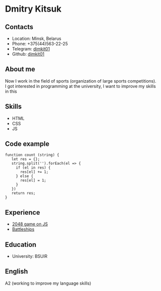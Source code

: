 # Dmitry Kitsuk

## Contacts
* Location: Minsk, Belarus
* Phone: +375(44)563-22-25
* Telegram: [dimkit01](https://t.me/dimkit01 "tg profile")
* Github: [dimkit01](https://github.com/dimkit01 "Github")

## About me
Now I work in the field of sports (organization of large sports competitions). I got interested in programming at the university, I want to improve my skills in this

## Skills
* HTML
* CSS
* JS

## Code example
```
function count (string) {
   let res = {};
   string.split('').forEach(el => {
     if (el in res) {
       res[el] += 1;
     } else {
       res[el] = 1;
     }
   })
   return res;
}
```

## Experience
* [2048 game on JS](https://2048-js-game.surge.sh/ "View demo")
* [Battleships](https://battleships-js.surge.sh/ "View demo")

## Education
* University: BSUIR

## English
A2 (working to improve my language skills)
